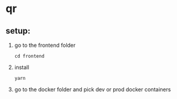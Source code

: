 # qr
## setup:

1. go to the frontend folder

    ` cd frontend `

2. install

    ` yarn `

3. go to the docker folder and pick dev or prod docker containers
